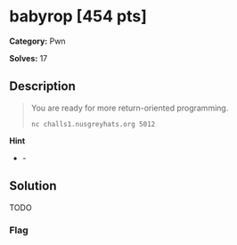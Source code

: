 # babyrop [454 pts]

**Category:** Pwn

**Solves:** 17

## Description
> You are ready for more return-oriented programming.
> 
> `nc challs1.nusgreyhats.org 5012`

**Hint**
* \-

## Solution
TODO
### Flag

